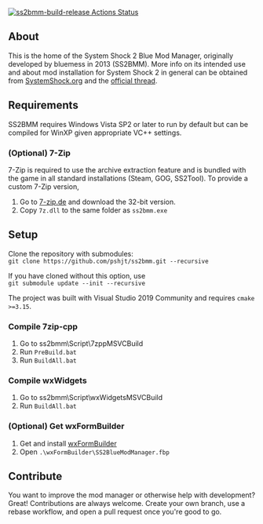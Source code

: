 [![ss2bmm-build-release Actions Status](https://github.com/pshjt/ss2bmm/workflows/ss2bmm-build-release/badge.svg)](https://github.com/pshjt/ss2bmm/actions)
## About
This is the home of the System Shock 2 Blue Mod Manager, originally developed by bluemess in 2013 (SS2BMM).
More info on its intended use and about mod installation for System Shock 2 in general can be obtained from [SystemShock.org](https://www.systemshock.org) and the 
[official thread](https://www.systemshock.org/index.php?topic=4790.0 "SS2BMM@SystemShock.org").

## Requirements
SS2BMM requires Windows Vista SP2 or later to run by default but can be compiled for WinXP given appropriate VC++ settings.

### (Optional) 7-Zip
7-Zip is required to use the archive extraction feature and is bundled with the game in all standard installations (Steam, GOG, SS2Tool).
To provide a custom 7-Zip version,
1) Go to [7-zip.de](https://www.7-zip.de/) and download the 32-bit version.
2) Copy `7z.dll` to the same folder as `ss2bmm.exe`

## Setup
Clone the repository with submodules:\
`git clone https://github.com/pshjt/ss2bmm.git --recursive`

If you have cloned without this option, use\
`git submodule update --init --recursive`

The project was built with Visual Studio 2019 Community and requires `cmake >=3.15`.

### Compile 7zip-cpp
1) Go to ss2bmm\Script\7zppMSVCBuild
2) Run `PreBuild.bat`
3) Run `BuildAll.bat`

### Compile wxWidgets
1) Go to ss2bmm\Script\wxWidgetsMSVCBuild
2) Run `BuildAll.bat`

### (Optional) Get wxFormBuilder
1) Get and install [wxFormBuilder](https://github.com/wxFormBuilder/wxFormBuilder/releases/tag/v3.9.0)
2) Open `.\wxFormBuilder\SS2BlueModManager.fbp`

## Contribute
You want to improve the mod manager or otherwise help with development? Great! Contributions are always welcome.
Create your own branch, use a rebase workflow, and open a pull request once you're good to go.
